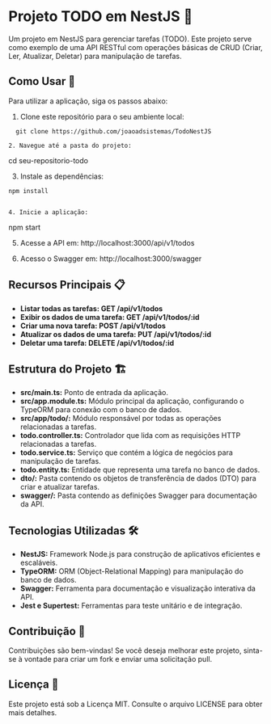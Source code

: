 # Projeto TODO em NestJS 📝
Um projeto em NestJS para gerenciar tarefas (TODO). Este projeto serve como exemplo de uma API RESTful com operações básicas de CRUD (Criar, Ler, Atualizar, Deletar) para manipulação de tarefas.

## Como Usar 🚀
Para utilizar a aplicação, siga os passos abaixo:

1. Clone este repositório para o seu ambiente local:
 ```
   git clone https://github.com/joaoadsistemas/TodoNestJS

2. Navegue até a pasta do projeto:

```
cd seu-repositorio-todo


3. Instale as dependências:
   
```
npm install


4. Inicie a aplicação:

```
npm start


5. Acesse a API em: http://localhost:3000/api/v1/todos

6. Acesso o Swagger em: http://localhost:3000/swagger

## Recursos Principais 📋
* **Listar todas as tarefas: GET /api/v1/todos**
* **Exibir os dados de uma tarefa: GET /api/v1/todos/:id**
* **Criar uma nova tarefa: POST /api/v1/todos**
* **Atualizar os dados de uma tarefa: PUT /api/v1/todos/:id**
* **Deletar uma tarefa: DELETE /api/v1/todos/:id**


## Estrutura do Projeto 🏗️
* **src/main.ts:** Ponto de entrada da aplicação.
* **src/app.module.ts:** Módulo principal da aplicação, configurando o TypeORM para conexão com o banco de dados.
* **src/app/todo/:** Módulo responsável por todas as operações relacionadas a tarefas.
* **todo.controller.ts:** Controlador que lida com as requisições HTTP relacionadas a tarefas.
* **todo.service.ts:** Serviço que contém a lógica de negócios para manipulação de tarefas.
* **todo.entity.ts:** Entidade que representa uma tarefa no banco de dados.
* **dto/:** Pasta contendo os objetos de transferência de dados (DTO) para criar e atualizar tarefas.
* **swagger/:** Pasta contendo as definições Swagger para documentação da API.

## Tecnologias Utilizadas 🛠️
* **NestJS:** Framework Node.js para construção de aplicativos eficientes e escaláveis.
* **TypeORM:** ORM (Object-Relational Mapping) para manipulação do banco de dados.
* **Swagger:** Ferramenta para documentação e visualização interativa da API.
* **Jest e Supertest:** Ferramentas para teste unitário e de integração.
  
## Contribuição 🤝
Contribuições são bem-vindas! Se você deseja melhorar este projeto, sinta-se à vontade para criar um fork e enviar uma solicitação pull.

## Licença 📜
Este projeto está sob a Licença MIT. Consulte o arquivo LICENSE para obter mais detalhes.
